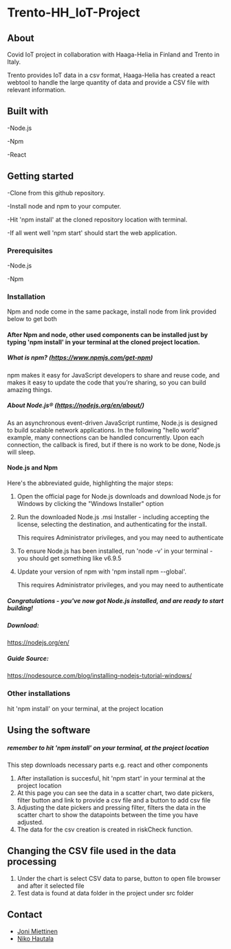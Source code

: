 # Trento-HH_IoT-Project
## About
Covid IoT project in collaboration with Haaga-Helia in Finland and Trento in Italy.

Trento provides IoT data in a csv format, Haaga-Helia has created a react webtool to handle the large quantity of data and provide a CSV file with relevant information.

## Built with
-Node.js

-Npm

-React

## Getting started
-Clone from this github repository.

-Install node and npm to your computer.

-Hit 'npm install' at the cloned repository location with terminal.

-If all went well 'npm start' should start the web application.

### Prerequisites
-Node.js

-Npm

### Installation
Npm and node come in the same package, install node from link provided below to get both

#### After Npm and node, other used components can be installed just by typing 'npm install' in your terminal at the cloned project location.

##### What is npm? (https://www.npmjs.com/get-npm)
npm makes it easy for JavaScript developers to share and reuse code, and makes it easy to update the code that you’re sharing, so you can build amazing things.

##### About Node.js® (https://nodejs.org/en/about/)
As an asynchronous event-driven JavaScript runtime, Node.js is designed to build scalable network applications. In the following "hello world" example, many connections can be handled concurrently. Upon each connection, the callback is fired, but if there is no work to be done, Node.js will sleep.

#### Node.js and Npm
Here's the abbreviated guide, highlighting the major steps:

1. Open the official page for Node.js downloads and download Node.js for Windows by clicking the "Windows Installer" option
2. Run the downloaded Node.js .msi Installer - including accepting the license, selecting the destination, and authenticating for the install.
     
     This requires Administrator privileges, and you may need to authenticate
3. To ensure Node.js has been installed, run 'node -v' in your terminal - you should get something like v6.9.5
4. Update your version of npm with 'npm install npm --global'.

     This requires Administrator privileges, and you may need to authenticate
##### Congratulations - you've now got Node.js installed, and are ready to start building!

##### Download:
https://nodejs.org/en/

##### Guide Source:
https://nodesource.com/blog/installing-nodejs-tutorial-windows/

### Other installations
hit 'npm install' on your terminal, at the project location

## Using the software
##### remember to hit 'npm install' on your terminal, at the project location
This step downloads necessary parts e.g. react and other components

1. After installation is succesful, hit 'npm start' in your terminal at the project location
2. At this page you can see the data in a scatter chart, two date pickers, filter button and link to provide a csv file and a button to add csv file
3. Adjusting the date pickers and pressing filter, filters the data in the scatter chart to show the datapoints between the time you have adjusted.
4. The data for the csv creation is created in riskCheck function.

## Changing the CSV file used in the data processing
1. Under the chart is select CSV data to parse, button to open file browser and after it selected file
2. Test data is found at data folder in the project under src folder

## Contact

* []() [Joni Miettinen](https://github.com/Jonnemanni)
* []() [Niko Hautala](https://github.com/Epoggi)
